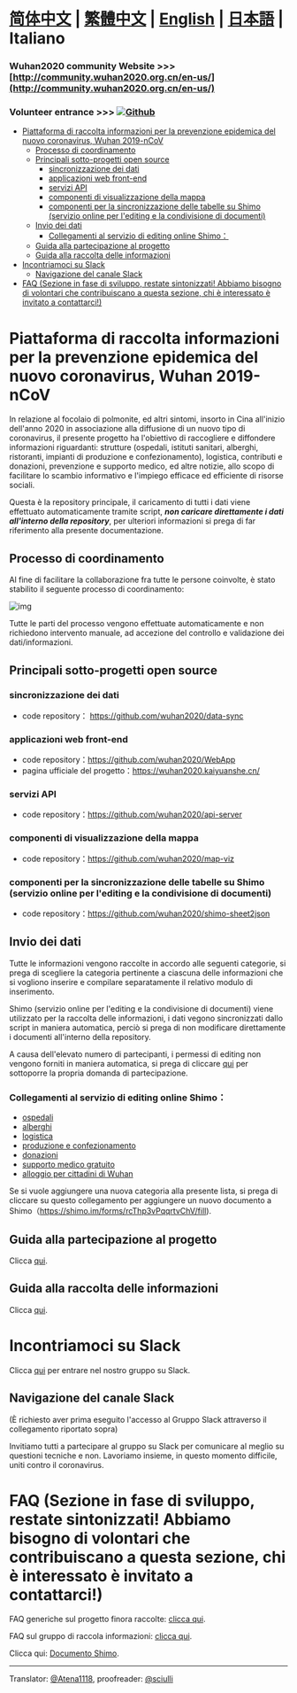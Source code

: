 # [简体中文](./README.md) | [繁體中文](./README_TW.md) | [English](./README_EN.md) | [日本語](./README_JP.md) | Italiano <!-- omit in toc -->

### Wuhan2020 community Website >>> [http://community.wuhan2020.org.cn/en-us/](http://community.wuhan2020.org.cn/en-us/)

### Volunteer entrance      >>> [![Github](https://img.shields.io/badge/wuhan2020-OFFICIAL%20ANNOUNCEMENT-green.svg?style=for-the-badge&colorB=red)](http://community.wuhan2020.org.cn/it-it/blog/wuhan2020-official-announcement.html)

- [Piattaforma di raccolta informazioni per la prevenzione epidemica del nuovo coronavirus, Wuhan 2019-nCoV](#piattaforma-di-raccolta-informazioni-per-la-prevenzione-epidemica-del-nuovo-coronavirus-wuhan-2019-ncov)
  - [Processo di coordinamento](#processo-di-coordinamento)
  - [Principali sotto-progetti open source](#principali-sotto-progetti-open-source)
    - [sincronizzazione dei dati](#sincronizzazione-dei-dati)
    - [applicazioni web front-end](#applicazioni-web-front-end)
    - [servizi API](#servizi-api)
    - [componenti di visualizzazione della mappa](#componenti-di-visualizzazione-della-mappa)
    - [componenti per la sincronizzazione delle tabelle su Shimo (servizio online per l'editing e la condivisione di documenti)](#componenti-per-la-sincronizzazione-delle-tabelle-su-shimo-servizio-online-per-lediting-e-la-condivisione-di-documenti)
  - [Invio dei dati](#invio-dei-dati)
    - [Collegamenti al servizio di editing online Shimo：](#collegamenti-al-servizio-di-editing-online-shimo)
  - [Guida alla partecipazione al progetto](#guida-alla-partecipazione-al-progetto)
  - [Guida alla raccolta delle informazioni](#guida-alla-raccolta-delle-informazioni)
- [Incontriamoci su Slack](#incontriamoci-su-slack)
  - [Navigazione del canale Slack](#navigazione-del-canale-slack)
- [FAQ (Sezione in fase di sviluppo, restate sintonizzati! Abbiamo bisogno di volontari che contribuiscano a questa sezione, chi è interessato è invitato a contattarci!)](#faq-sezione-in-fase-di-sviluppo-restate-sintonizzati-abbiamo-bisogno-di-volontari-che-contribuiscano-a-questa-sezione-chi-%c3%a8-interessato-%c3%a8-invitato-a-contattarci)

# Piattaforma di raccolta informazioni per la prevenzione epidemica del nuovo coronavirus, Wuhan 2019-nCoV

In relazione al focolaio di polmonite, ed altri sintomi, insorto in Cina all'inizio dell'anno 2020 in associazione alla diffusione di un nuovo tipo di coronavirus, il presente progetto ha l'obiettivo di raccogliere e diffondere informazioni riguardanti: strutture (ospedali, istituti sanitari, alberghi, ristoranti, impianti di produzione e confezionamento), logistica, contributi e donazioni, prevenzione e supporto medico, ed altre notizie, allo scopo di facilitare lo scambio informativo e l'impiego efficace ed efficiente di risorse sociali.

Questa è la repository principale, il caricamento di tutti i dati viene effettuato automaticamente tramite script,  **_non caricare direttamente i dati all'interno della repository_**, per ulteriori informazioni si prega di far riferimento alla presente documentazione.

## Processo di coordinamento

Al fine di facilitare la collaborazione fra tutte le persone coinvolte, è stato stabilito il seguente processo di coordinamento:

![img](https://yokii.cn/i/it.jpg)

Tutte le parti del processo vengono effettuate automaticamente e non richiedono intervento manuale, ad accezione del controllo e validazione dei dati/informazioni.

## Principali sotto-progetti open source

### sincronizzazione dei dati

- code repository： https://github.com/wuhan2020/data-sync

### applicazioni web front-end

- code repository：https://github.com/wuhan2020/WebApp
- pagina ufficiale del progetto：https://wuhan2020.kaiyuanshe.cn/

### servizi API

- code repository：https://github.com/wuhan2020/api-server

### componenti di visualizzazione della mappa

- code repository：https://github.com/wuhan2020/map-viz

### componenti per la sincronizzazione delle tabelle su Shimo (servizio online per l'editing e la condivisione di documenti)

- code repository：https://github.com/wuhan2020/shimo-sheet2json

## Invio dei dati

Tutte le informazioni vengono raccolte in accordo alle seguenti categorie, si prega di scegliere la categoria pertinente a ciascuna delle informazioni che si vogliono inserire e compilare separatamente il relativo modulo di inserimento.

Shimo (servizio online per l'editing e la condivisione di documenti) viene utilizzato per la raccolta delle informazioni, i dati vegono sincronizzati dallo script in maniera automatica, perciò si prega di non modificare direttamente i documenti all'interno della repository.

A causa dell'elevato numero di partecipanti, i permessi di editing non vengono forniti in maniera automatica, si prega di cliccare [qui](https://shimo.im/forms/YVJkGrGCWwQPTpqY/fill) per sottoporre la propria domanda di partecipazione.

### Collegamenti al servizio di editing online Shimo：

- [ospedali](https://shimo.im/sheets/q6WP3DpKKgVW63Pr/4WbFN/ )
- [alberghi](https://shimo.im/sheets/Hd9C3QytrJK3RWxG/z1rye/)
- [logistica](https://shimo.im/sheets/RTHXp3ghtKXY3GcC/MODOC/)
- [produzione e confezionamento](https://shimo.im/sheets/pchvJ6ddyRHHdXtv/MODOC/)
- [donazioni](https://shimo.im/sheets/W3gxW6cwkYTDY6DD/)
- [supporto medico gratuito](https://shimo.im/sheets/JgXjYCJJTRQxJ3GP/MODOC/)
- [alloggio per cittadini di Wuhan](https://shimo.im/sheets/pdHRcXyKqJdqPyGJ/MODOC/)

Se si vuole aggiungere una nuova categoria alla presente lista, si prega di cliccare su questo collegamento per aggiungere un nuovo documento a Shimo（https://shimo.im/forms/rcThp3vPqqrtvChV/fill).


## Guida alla partecipazione al progetto

Clicca [qui](./CONTRIBUTING.md).

## Guida alla raccolta delle informazioni

Clicca [qui](./INFORMATION_GUIDE.md).

# Incontriamoci su Slack

Clicca [qui](https://join.slack.com/t/wuhan2020/shared_invite/enQtOTI2NTU1NzU3MTM2LWQ1YjIzMDllYjYzYTE1OTNhMWU4OTZkOGYzOGJhOWM2MzdlMjgwMmZiOWEzYTQwNmJkZDI4OWRmM2Q2ZDM1MTc) per entrare nel nostro gruppo su Slack.

## Navigazione del canale Slack

(È richiesto aver prima eseguito l'accesso al Gruppo Slack attraverso il collegamento riportato sopra)

Invitiamo tutti a partecipare al gruppo su Slack per comunicare al meglio su questioni tecniche e non. Lavoriamo insieme, in questo momento difficile, uniti contro il coronavirus.

# FAQ (Sezione in fase di sviluppo, restate sintonizzati! Abbiamo bisogno di volontari che contribuiscano a questa sezione, chi è interessato è invitato a contattarci!)

FAQ generiche sul progetto finora raccolte: [clicca qui](./FAQ.md).

FAQ sul gruppo di raccola informazioni: [clicca qui](https://shimo.im/docs/JqX9CvrqphPV9T3J/).

Clicca qui: [Documento Shimo](https://shimo.im/docs/DdWvXvtvpxrqrJ83).

---
Translator: [@Atena1118](https://github.com/Atena1118), proofreader: [@sciulli](https://github.com/sciulli)
